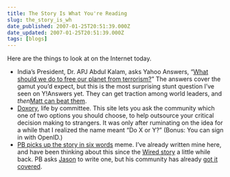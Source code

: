 ```yaml
---
title: The Story Is What You're Reading
slug: the_story_is_wh
date_published: 2007-01-25T20:51:39.000Z
date_updated: 2007-01-25T20:51:39.000Z
tags: [blogs]
---
```


Here are the things to look at on the Internet today.

- India’s President, Dr. APJ Abdul Kalam, asks Yahoo Answers, “[What should we do to free our planet from terrorism?](http://answers.yahoo.com/question/index;_ylc=X3oDMTFtMXI2N3ZvBF9TAzI3MTYxNDkEX3MDMzk2NTQ1MTAzBHNlYwNmcm9udCBwYWdlBHNsawNGUC1Ub2RheUludA--?qid=20070112135510AAD7SB8&amp;fr=hp)” The answers cover the gamut you’d expect, but this is the most surprising stunt question I’ve seen on Y!Answers yet. They can get traction among world leaders, and *then*[Matt can beat them](http://www.dashes.com/anil/2006/12/11/how_matt_haughe).
- [Doxory](http://doxory.com/), life by committee. This site lets you ask the community which one of two options you should choose, to help outsource your critical decision making to strangers. It was only after ruminating on the idea for a while that I realized the name meant “Do X or Y?” (Bonus: You can sign in with OpenID.)
- [PB picks up the story in six words](http://www.onfocus.com/2007/01/3908) meme. I’ve already written mine here, and have been thinking about this since the [Wired story](http://www.wired.com/wired/archive/14.11/sixwords.html) a little while back. PB asks [Jason](http://www.kottke.org) to write one, but his community has already [got it covered](http://www.kottke.org/remainder/06/10/12081.html).
